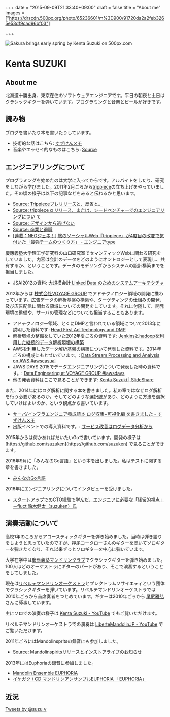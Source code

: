 +++
date = "2015-09-09T21:33:40+09:00"
draft = false
title = "About me"
images = ["https://drscdn.500px.org/photo/65236601/m%3D900/91720da2a2feb3265e53df9cad96bf03"]

+++

<div class='pixels-photo'>
  <p>
    <img src='https://drscdn.500px.org/photo/65236601/m%3D900/91720da2a2feb3265e53df9cad96bf03' alt='Sakura brings early spring by Kenta Suzuki on 500px.com'>
  </p>
  <a href='https://500px.com/photo/65236601/sakura-brings-early-spring-by-kenta-suzuki' alt='Sakura brings early spring by Kenta Suzuki on 500px.com'></a>
</div>
<script type='text/javascript' src='https://500px.com/embed.js'></script>

# Kenta SUZUKI

## About me

北海道十勝出身、東京在住のソフトウェアエンジニアです。平日の朝夜と土日はクラシックギターを弾いています。プログラミングと音楽とビールが好きです。

## 読み物

ブログを書いたり本を書いたりしています。

* 技術的な話はこちら: [すずけんメモ](http://suzuken.hatenablog.jp)
* 音楽やエッセイ的なものはこちら: [Source](http://blog.kentasuzuki.net)

## エンジニアリングについて

プログラミングを始めたのは大学に入ってからです。アルバイトをしたり、研究をしながら学びました。2011年2月ごろから[trippiece](http://trippiece.com/)の立ち上げをやっていました。その頃の様子は以下の記事などをみると伝わるかと思います。

* [Source: Trippieceプレリリースと、反省と。](http://blog.kentasuzuki.net/2011/05/trippiece.html)
* [Source: trippiece α リリース、または、シードベンチャーでのエンジニアリングについ て](http://blog.kentasuzuki.net/2011/08/trippiece.html)
* [Source: デザインから逃げない](http://blog.kentasuzuki.net/2011/09/blog-post.html)
* [Source: 卒業と退職](http://blog.kentasuzuki.net/2012/04/blog-post.html)
* [[連載：NEOジェネ！] 旅のソーシャルWeb『trippiece』が4度目の改変で気付いた「最強チームのつくり方」 - エンジニアtype](http://engineer.typemag.jp/article/trippiece)

慶應義塾大学理工学研究科の山口研究室でセマンティックWebに関わる研究をしていました。内容は会計のデータをどのようにオントロジーとして表現し、共有するか、ということです。データのモデリングからシステムの設計構築までを担当しました。

* JSAI2012の資料: [大規模会計 Linked Data のためのシステムアーキテクチャ](https://kaigi.org/jsai/webprogram/2012/pdf/479.pdf)

2012年からは [株式会社VOYAGE GROUP](http://voyagegroup.com/) でアドテクノロジー領域の開発に携わっています。広告データの解析基盤の構築や、ターゲティングの仕組みの開発、及び広告配信に関わる領域についての開発をしています。それに付随して、開発環境の整備や、サーバの管理などについても担当することもあります。

* アドテクノロジー領域、とくにDMPと言われている領域について2013年に説明した資料です: [Head First Ad Technology and DMP](http://www.slideshare.net/suzuken/head-first-ad-technology-and-dmp)
* 解析環境の整備をしていた2012年夏ごろの資料です: [Jenkinsとhadoopを利用した継続的データ解析環境の構築](http://www.slideshare.net/suzuken/jenkinshadoop)
* AWSを利用したデータ解析基盤の構築について発表した資料です。2014年ごろの構成にもとづいています。: [Data Stream Processing and Analysis on AWS #awscasual](http://www.slideshare.net/suzuken/data-stream-processing-and-analysis-on-aws-awscasual)
* JAWS DAYS 2015でデータエンジニアリングについて発表した時の資料です。: [Data Engineering at VOYAGE GROUP #jawsdays](http://www.slideshare.net/suzuken/data-engineering-atvoyagegroupjawsdays2015)
* 他の発表資料はここで見ることができます: [Kenta Suzuki | SlideShare](http://www.slideshare.net/suzuken)

また、2014年にはログ解析に関する本を書きました。私の章ではなぜログ解析を行う必要があるのか。そしてどのような選択肢があり、どのように方法を選択していけばよいのか、という観点から書いています。

* [サーバ/インフラエンジニア養成読本 ログ収集~可視化編 を書きました - すずけんメモ](http://suzuken.hatenablog.jp/entry/2014/07/18/084555)
* 出版イベントでの導入資料です。: [サービス改善はログデータ分析から](http://www.slideshare.net/suzuken/ss-38865046)

2015年からは何かあればだいたいGoで書いています。開発の様子は [https://github.com/suzuken](https://github.com/suzuken) で見ることができます。

2016年9月に「みんなのGo言語」という本を出しました。私はテストに関する章を書きました。

* [みんなのGo言語](http://gihyo.jp/book/2016/978-4-7741-8392-3)

2016年にエンジニアリングについてインタビューを受けました。

* [スタートアップでのCTO経験で学んだ、エンジニアに必要な「経営的視点」－fluct 鈴木健太（suzuken）氏](http://press.forkwell.com/post/149349743522/interview-suzuken)

## 演奏活動について

高校1年のころからアコースティックギターを弾き始めました。当時は弾き語りをしようと思っていたのですが、押尾コータローさんのギターを聴いてソロギターを弾きたくなり、それ以来ずっとソロギターを中心に弾いています。

大学在学中は[慶應義塾マンドリンクラブ](http://www.keiomandolin.net/)でクラシックギターを弾き始めました。100人ほどのオーケストラにギターのパートがあり、そこで演奏するということをしてしました。

現在は[リベルテマンドリンオーケストラ](http://www.liberte-mandolin.com/)とプレクトラムソサイエティという団体でクラシックギターを弾いています。リベルテマンドリンオーケストラでは2010年ごろから首席奏者をつとめています。ギターは2010年ごろから [尾尻雅弘](http://www.ojiri.com/index.html) さんに師事しています。

主にソロでの演奏の様子は [Kenta Suzuki - YouTube](https://www.youtube.com/user/suzukenjp) でもご覧いただけます。

リベルテマンドリンオーケストラでの演奏は [LiberteMandolinJP - YouTube](https://www.youtube.com/channel/UCfklI6Nv9phjHkWVkrWROYA) でご覧いただけます。

2011年ごろにはMandolinspritsの録音にも参加しました。

* [Source: Mandolinspiritsリリースとインストアライブのお知らせ](http://blog.kentasuzuki.net/2011/07/mandolinspirits.html)

2013年にはEuphoriaの録音に参加しました。

* [Mandolin Ensemble EUPHORIA](http://www.euphoria.tokyo.jp/)
* [イケガク / CD マンドリンアンサンブルEUPHORIA 「EUPHORIA」](http://www.ikegaku.co.jp/shopping/products/detail.php?product_id=622)

## 近況

<a class="twitter-timeline"  href="https://twitter.com/suzu_v" data-widget-id="642582235833434112">Tweets by @suzu_v</a>
<script>!function(d,s,id){var js,fjs=d.getElementsByTagName(s)[0],p=/^http:/.test(d.location)?'http':'https';if(!d.getElementById(id)){js=d.createElement(s);js.id=id;js.src=p+"://platform.twitter.com/widgets.js";fjs.parentNode.insertBefore(js,fjs);}}(document,"script","twitter-wjs");</script>
